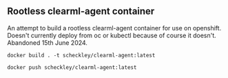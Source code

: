 ## Rootless clearml-agent container

An attempt to build a rootless clearml-agent container for use on openshift. Doesn't currently deploy from oc or kubectl because of course it doesn't. Abandoned 15th June 2024.

```
docker build . -t scheckley/clearml-agent:latest
```


```
docker push scheckley/clearml-agent:latest
```
